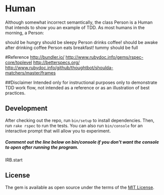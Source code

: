 
# Human

Although somewhat incorrect semantically, the class Person is a Human that intends to show you an example of TDD. As most humans in the morning, a Person:

  should be hungry
  should be sleepy
Person drinks coffee!
  should be awake after drinking coffee
Person eats breakfast!
  tummy should be full

#Reference
http://bundler.io/
http://www.rubydoc.info/gems/rspec-core/toplevel
http://betterspecs.org/
http://www.rubydoc.info/github/thoughtbot/shoulda-matchers/master/frames

##Disclaimer
 Intended only for instructional purposes only to demonstrate TDD work flow, not intended as a reference or as an illustration of best practices.

## Development

After checking out the repo, run `bin/setup` to install dependencies. Then, run `rake rspec` to run the tests. You can also run `bin/console` for an interactive prompt that will allow you to experiment.

##### Comment out the line below on bin/console if you don't want the console to open after running the program.
IRB.start

## License

The gem is available as open source under the terms of the [MIT License](http://opensource.org/licenses/MIT).
